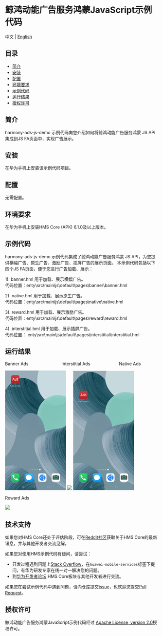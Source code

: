 # 鲸鸿动能广告服务鸿蒙JavaScript示例代码
中文 | [English](README.md)
## 目录

 * [简介](#简介)
 * [安装](#安装)
 * [配置](#配置)
 * [环境要求](#环境要求)
 * [示例代码](#示例代码)
 * [运行结果](#运行结果)
 * [授权许可](#授权许可)


## 简介
harmony-ads-js-demo 示例代码向您介绍如何将鲸鸿动能广告服务鸿蒙 JS API 集成到JS FA页面中，实现广告展示。

## 安装
在华为手机上安装该示例代码项目。


## 配置
无需配置。

## 环境要求
在华为手机上安装HMS Core (APK) 6.1.0及以上版本。

## 示例代码
harmony-ads-js-demo 示例代码集成了鲸鸿动能广告服务鸿蒙 JS API，为您提供横幅广告、原生广告、激励广告、插屏广告的展示页面。
本示例代码包括以下四个JS FA页面，便于您进行广告加载、展示：

1). banner.hml
用于加载、展示横幅广告。
<br>代码位置：enty\src\main\js\default\pages\banner\banner.hml</br>
    
2). native.hml
用于加载、展示原生广告。
<br>代码位置：enty\src\main\js\default\pages\native\native.hml</br>
    
3). reward.hml
用于加载、展示激励广告。
<br>代码位置：enty\src\main\js\default\pages\reward\reward.hml</br>
	
4). interstitial.hml
用于加载、展示插屏广告。
<br>代码位置： enty\src\main\js\default\pages\interstitial\interstitial.hml</br>

## 运行结果
Banner Ads&emsp;&emsp;&emsp;&emsp;&emsp;&emsp;&emsp;&ensp; Interstitial Ads&emsp;&emsp;&emsp;&emsp;&emsp;&emsp;&ensp; Native Ads

 <img src="images/Banner.gif" width=200>  <img src="images/Interstitial.gif" width=200>  <img src="images/Native.gif" width=200>

Reward Ads&emsp;&emsp;&emsp;&emsp;&emsp;&emsp;&emsp;&ensp; 

<img src="images/Reward.gif" width=200> 

## 技术支持
如果您对HMS Core还处于评估阶段，可在[Reddit社区](https://www.reddit.com/r/HuaweiDevelopers/)获取关于HMS Core的最新讯息，并与其他开发者交流见解。

如果您对使用HMS示例代码有疑问，请尝试：
- 开发过程遇到问题上[Stack Overflow](https://stackoverflow.com/questions/tagged/huawei-mobile-services?tab=Votes)，在`huawei-mobile-services`标签下提问，有华为研发专家在线一对一解决您的问题。
- 到[华为开发者论坛](https://forums.developer.huawei.com/forumPortal/en/home?fid=0101187876626530001) HMS Core板块与其他开发者进行交流。

如果您在尝试示例代码中遇到问题，请向仓库提交[issue](https://github.com/HMS-Core/hms-ads-demo-harmonyos/issues)，也欢迎您提交[Pull Request](https://github.com/HMS-Core/hms-ads-demo-harmonyos/pulls)。

##  授权许可
鲸鸿动能广告服务鸿蒙JavaScript示例代码经过 [Apache License, version 2.0](http://www.apache.org/licenses/LICENSE-2.0)授权许可。

